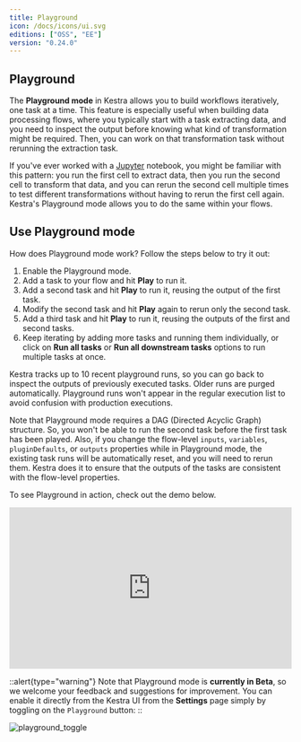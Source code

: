 ```yaml
---
title: Playground
icon: /docs/icons/ui.svg
editions: ["OSS", "EE"]
version: "0.24.0"
---
```


## Playground

The **Playground mode** in Kestra allows you to build workflows iteratively, one task at a time. This feature is especially useful when building data processing flows, where you typically start with a task extracting data, and you need to inspect the output before knowing what kind of transformation might be required. Then, you can work on that transformation task without rerunning the extraction task.

If you've ever worked with a [Jupyter](https://jupyter.org/) notebook, you might be familiar with this pattern: you run the first cell to extract data, then you run the second cell to transform that data, and you can rerun the second cell multiple times to test different transformations without having to rerun the first cell again. Kestra's Playground mode allows you to do the same within your flows.

## Use Playground mode

How does Playground mode work? Follow the steps below to try it out:

1. Enable the Playground mode.
2. Add a task to your flow and hit **Play** to run it.
3. Add a second task and hit **Play** to run it, reusing the output of the first task.
4. Modify the second task and hit **Play** again to rerun only the second task.
5. Add a third task and hit **Play** to run it, reusing the outputs of the first and second tasks.
6. Keep iterating by adding more tasks and running them individually, or click on **Run all tasks** or **Run all downstream tasks** options to run multiple tasks at once.

Kestra tracks up to 10 recent playground runs, so you can go back to inspect the outputs of previously executed tasks. Older runs are purged automatically. Playground runs won't appear in the regular execution list to avoid confusion with production executions.

Note that Playground mode requires a DAG (Directed Acyclic Graph) structure. So, you won't be able to run the second task before the first task has been played. Also, if you change the flow-level `inputs`, `variables`, `pluginDefaults`, or `outputs` properties while in Playground mode, the existing task runs will be automatically reset, and you will need to rerun them. Kestra does it to ensure that the outputs of the tasks are consistent with the flow-level properties.

To see Playground in action, check out the demo below.

<div style="position: relative; padding-bottom: calc(48.95833333333333% + 41px); height: 0; width: 100%;"><iframe src="https://demo.arcade.software/LjdQeZY6l0gVWb8zJ3PY?embed&embed_mobile=tab&embed_desktop=inline&show_copy_link=true" title="Playground Demo | Kestra" frameborder="0" loading="lazy" webkitallowfullscreen mozallowfullscreen allowfullscreen allow="clipboard-write" style="position: absolute; top: 0; left: 0; width: 100%; height: 100%; color-scheme: light;" ></iframe></div>

::alert{type="warning"}
Note that Playground mode is **currently in Beta**, so we welcome your feedback and suggestions for improvement. You can enable it directly from the Kestra UI from the **Settings** page simply by toggling on the `Playground` button:
::

![playground_toggle](/docs/ui/playground_toggle.png)